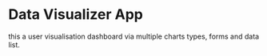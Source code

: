 # Data Visualizer App

this a user visualisation dashboard via multiple charts types, forms and data list.

